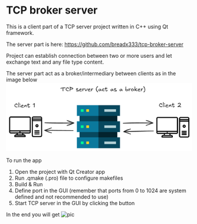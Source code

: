 # TCP broker server

This is a client part of a TCP server project written in C++ using Qt framework.

The server part is here: https://github.com/breadx333/tcp-broker-server

Project can establish connection between two or more users and let exchange text and any file type content.

The server part act as a broker/intermediary between clients as in the image below
![pic](./docs/images/tcp-broker-docs.png)

To run the app
1. Open the project with Qt Creator app
2. Run .qmake (.pro) file to configure makefiles
3. Build & Run
4. Define port in the GUI (remember that ports from 0 to 1024 are system defined and not recommended to use)
5. Start TCP server in the GUI by clicking the button

In the end you will get
![pic](./docs/images/tcp-broker-finished.png)
